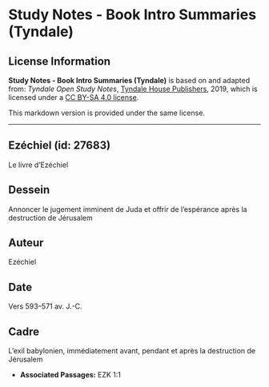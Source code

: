 # Study Notes - Book Intro Summaries (Tyndale)

## License Information

**Study Notes - Book Intro Summaries (Tyndale)** is based on and adapted from: _Tyndale Open Study Notes_, [Tyndale House Publishers](https://tyndaleopenresources.com/), 2019, which is licensed under a [CC BY-SA 4.0 license](https://creativecommons.org/licenses/by-sa/4.0/legalcode.en).

This markdown version is provided under the same license.



--------------------------------

## Ezéchiel (id: 27683)

Le livre d’Ezéchiel

Dessein
-------

Annoncer le jugement imminent de Juda et offrir de l’espérance après la destruction de Jérusalem

Auteur
------

Ezéchiel

Date
----

Vers 593–571 av. J.\-C.

Cadre
-----

L’exil babylonien, immédiatement avant, pendant et après la destruction de Jérusalem

* **Associated Passages:** EZK 1:1

